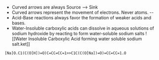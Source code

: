 - Curved arrows are always Source --> Sink
- Curved arrows represent the movement of electrons. Never atoms.
--
- Acid-Base reactions always favor the formation of weaker acids and bases.
- Water-Insoluble carboxylic acids can dissolve in aqueous solutions of sodium hydroxide by reacting to form water-soluble sodium salts
![[Water Insoluble Carboxylic Acid forming water soluble sodium salt.ket]]
```smiles
[Na]O.C1(C(O[H])=O)C=CC=CC=1>>C1C(C(O[Na])=O)=CC=CC=1.O
```


